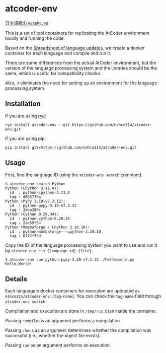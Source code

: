 # atcoder-env

[日本語版の `README.md`](https://github.com/nahco314/atcoder-env/blob/master/README.ja.md)

This is a set of tool containers for replicating the AtCoder environment locally and running the code.

Based on the [Spreadsheet of language updates](https://docs.google.com/spreadsheets/d/1HXyOXt5bKwhKWXruzUvfMFHQtBxfZQ0047W7VVObnXI/edit#gid=0), we create a docker container for each language and compile and run it.

There are some differences from the actual AtCoder environment, but the version of the language processing system and the libraries should be the same, which is useful for compatibility checks.

Also, it eliminates the need for setting up an environment for the language processing system.

## Installation

If you are using [rye](https://rye-up.com/guide/installation/):
```shell
rye install atcoder-env --git https://github.com/nahco314/atcoder-env.git
```

If you are using pip:
```shell
pip install git+https://github.com/nahco314/atcoder-env.git
```

## Usage

First, find the language ID using the `atcoder-env search` command.
```shell
$ atcoder-env search Python
Python (CPython 3.11.4):
  id  : python-cpython-3.11.4
  tag : d66573ba
Python (PyPy 3.10-v7.3.12):
  id  : python-pypy-3.10-v7.3.12
  tag : 2dea280c
Python (Cython 0.29.34):
  id  : python-cython-0.29.34
  tag : 2ae55f54
Python (Mambaforge / CPython 3.10.10):
  id  : python-mambaforge---cpython-3.10.10
  tag : 6f72f33d
```

Copy the ID of the language processing system you want to use and run it by `atcoder-env run {language-id} {file}`.
```shell
$ atcoder-env run python-pypy-3.10-v7.3.12 ./helloworld.py
Hello,World!
```

## Details

Each language's docker containers for execution are uploaded as `nahco314/atcoder-env:{tag-name}`. You can check the `tag-name` field through `atcoder-env search`.

Compilation and execution are done in `/tmp/run.bash` inside the container.

Passing `compile` as an argument performs a compilation.

Passing `check` as an argument determines whether the compilation was successful (i.e., whether the object file exists).

Passing `run` as an argument performs an execution.
